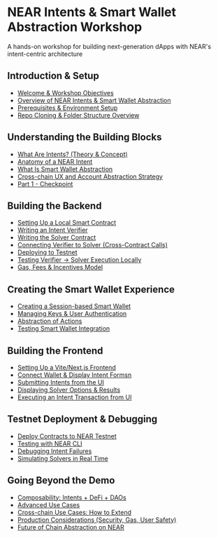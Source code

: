 
# NEAR Intents & Smart Wallet Abstraction Workshop

A hands-on workshop for building next-generation dApps with NEAR's intent-centric architecture

## Introduction & Setup

- [Welcome & Workshop Objectives](welcome.md)
- [Overview of NEAR Intents & Smart Wallet Abstraction](overview.md)
- [Prerequisites & Environment Setup](setup.md)
- [Repo Cloning & Folder Structure Overview](repo.md)

## Understanding the Building Blocks

- [What Are Intents? (Theory & Concept)](intents-concept.md)
- [Anatomy of a NEAR Intent](intent-anatomy.md)
- [What Is Smart Wallet Abstraction](smart-wallet.md)
- [Cross-chain UX and Account Abstraction Strategy](cross-chain.md)
- [Part 1 - Checkpoint](understanding_building_blocks.md)

## Building the Backend

- [Setting Up a Local Smart Contract](local-contract.md)
- [Writing an Intent Verifier](intent-verifier.md)
- [Writing the Solver Contract](solver-contract.md)
- [Connecting Verifier to Solver (Cross-Contract Calls)](cross-contract-calls.md)
- [Deploying to Testnet](deploy-to-testnet.md)
- [Testing Verifier → Solver Execution Locally](testing.md)
- [Gas, Fees & Incentives Model](gas-fees.md)

## Creating the Smart Wallet Experience

- [Creating a Session-based Smart Wallet](session-wallet.md)
- [Managing Keys & User Authentication](keys.md)
- [Abstraction of Actions](action-abstraction.md)
- [Testing Smart Wallet Integration](testing.md)

## Building the Frontend

- [Setting Up a Vite/Next.js Frontend](frontend-setup.md)
- [Connect Wallet & Display Intent Formsn](connect-wallet.md)
- [Submitting Intents from the UI](submit-intents.md)
- [Displaying Solver Options & Results]()
- [Executing an Intent Transaction from UI](execute-intent.md)

## Testnet Deployment & Debugging

- [Deploy Contracts to NEAR Testnet](testnet-deploy.md)
- [Testing with NEAR CLI]()
- [Debugging Intent Failures](debug-intents.md)
- [Simulating Solvers in Real Time](simulate-solvers.md)

## Going Beyond the Demo

- [Composability: Intents + DeFi + DAOs](composability.md)
- [Advanced Use Cases](advanced-use-cases.md)
- [Cross-chain Use Cases: How to Extend](cross-chain-use-cases.md)
- [Production Considerations (Security, Gas, User Safety)](production.md)
- [Future of Chain Abstraction on NEAR]()
